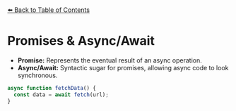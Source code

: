 [⬅️ Back to Table of Contents](README.md)
 
 # Promises & Async/Await

- **Promise:** Represents the eventual result of an async operation.
- **Async/Await:** Syntactic sugar for promises, allowing async code to look synchronous.

```js
async function fetchData() {
  const data = await fetch(url);
}
```
